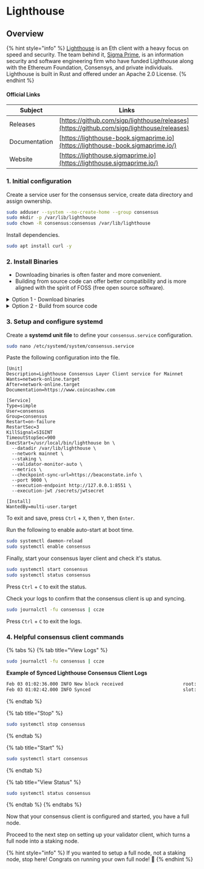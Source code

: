 # Lighthouse

## Overview

{% hint style="info" %}
[Lighthouse](https://github.com/sigp/lighthouse) is an Eth client with a heavy focus on speed and security. The team behind it, [Sigma Prime](https://sigmaprime.io), is an information security and software engineering firm who have funded Lighthouse along with the Ethereum Foundation, Consensys, and private individuals. Lighthouse is built in Rust and offered under an Apache 2.0 License.
{% endhint %}

#### Official Links

| Subject       | Links                                                                                      |
| ------------- | ------------------------------------------------------------------------------------------ |
| Releases      | [https://github.com/sigp/lighthouse/releases](https://github.com/sigp/lighthouse/releases) |
| Documentation | [https://lighthouse-book.sigmaprime.io](https://lighthouse-book.sigmaprime.io/)            |
| Website       | [https://lighthouse.sigmaprime.io](https://lighthouse.sigmaprime.io/)                      |

### 1. Initial configuration

Create a service user for the consensus service, create data directory and assign ownership.

```bash
sudo adduser --system --no-create-home --group consensus
sudo mkdir -p /var/lib/lighthouse
sudo chown -R consensus:consensus /var/lib/lighthouse
```

Install dependencies.

```bash
sudo apt install curl -y
```

### 2. Install Binaries

* Downloading binaries is often faster and more convenient.&#x20;
* Building from source code can offer better compatibility and is more aligned with the spirit of FOSS (free open source software).

<details>

<summary>Option 1 - Download binaries</summary>

Run the following to automatically download the latest linux release, un-tar and cleanup.

```bash
RELEASE_URL="https://api.github.com/repos/sigp/lighthouse/releases/latest"
BINARIES_URL="$(curl -s $RELEASE_URL | jq -r ".assets[] | select(.name) | .browser_download_url" | grep x86_64-unknown-linux-gnu.tar.gz$)"

echo Downloading URL: $BINARIES_URL

cd $HOME
# Download
wget -O lighthouse.tar.gz $BINARIES_URL
# Untar
tar -xzvf lighthouse.tar.gz -C $HOME
# Cleanup
rm lighthouse.tar.gz
```

Install the binaries.

<pre class="language-bash"><code class="lang-bash"><strong>sudo mv $HOME/lighthouse /usr/local/bin/lighthouse
</strong></code></pre>

</details>

<details>

<summary>Option 2 - Build from source code</summary>

**Install rust dependency**

```bash
curl --proto '=https' --tlsv1.2 -sSf https://sh.rustup.rs | sh
```

When prompted, enter '1' to proceed with the default install.

Update your environment variables.

```bash
echo export PATH="$HOME/.cargo/bin:$PATH" >> ~/.bashrc
source ~/.bashrc
```

Install rust dependencies.

```bash
sudo apt-get update
sudo apt install -y git gcc g++ make cmake pkg-config libssl-dev libclang-dev clang protobuf-compiler
```

Build the binaries.

```bash
mkdir -p ~/git
cd ~/git
git clone -b stable https://github.com/sigp/lighthouse.git
cd lighthouse
make
```

In case of compilation errors, run the following sequence.

```bash
rustup update
cargo clean
make
```

Verify lighthouse was built properly by checking the version number.

```
lighthouse --version
```

Install the binary.

```bash
sudo cp $HOME/.cargo/bin/lighthouse /usr/local/bin/lighthouse
```

</details>

### **3. Setup and configure systemd**

Create a **systemd unit file** to define your `consensus.service` configuration.

```bash
sudo nano /etc/systemd/system/consensus.service
```

Paste the following configuration into the file.

```shell
[Unit]
Description=Lighthouse Consensus Layer Client service for Mainnet
Wants=network-online.target
After=network-online.target
Documentation=https://www.coincashew.com

[Service]
Type=simple
User=consensus
Group=consensus
Restart=on-failure
RestartSec=3
KillSignal=SIGINT
TimeoutStopSec=900
ExecStart=/usr/local/bin/lighthouse bn \
  --datadir /var/lib/lighthouse \
  --network mainnet \
  --staking \
  --validator-monitor-auto \
  --metrics \
  --checkpoint-sync-url=https://beaconstate.info \
  --port 9000 \
  --execution-endpoint http://127.0.0.1:8551 \
  --execution-jwt /secrets/jwtsecret

[Install]
WantedBy=multi-user.target
```

To exit and save, press `Ctrl` + `X`, then `Y`, then `Enter`.

Run the following to enable auto-start at boot time.

```bash
sudo systemctl daemon-reload
sudo systemctl enable consensus
```

Finally, start your consensus layer client and check it's status.

```bash
sudo systemctl start consensus
sudo systemctl status consensus
```

Press `Ctrl` + `C` to exit the status.

Check your logs to confirm that the consensus client is up and syncing.

```bash
sudo journalctl -fu consensus | ccze
```

Press `Ctrl` + `C` to exit the logs.

### 4. Helpful consensus client commands

{% tabs %}
{% tab title="View Logs" %}
```bash
sudo journalctl -fu consensus | ccze
```

**Example of Synced Lighthouse Consensus Client Logs**

```bash
Feb 03 01:02:36.000 INFO New block received                      root: 0xb5ccb2f85d981ca9e1c0d904f967403ddf8c47532c195fe213c94a28ffaf6a2e, slot: 2138
Feb 03 01:02:42.000 INFO Synced                                  slot: 2138, block: 0x1cb281a, epoch: 121, finalized_epoch: 120, finalized_root: 0x1dce0, exec_hash: 0x6827aeb (verified), peers: 50, service: slot_notifier
```
{% endtab %}

{% tab title="Stop" %}
```bash
sudo systemctl stop consensus
```
{% endtab %}

{% tab title="Start" %}
```bash
sudo systemctl start consensus
```
{% endtab %}

{% tab title="View Status" %}
```bash
sudo systemctl status consensus
```
{% endtab %}
{% endtabs %}

Now that your consensus client is configured and started, you have a full node.

Proceed to the next step on setting up your validator client, which turns a full node into a staking node.

{% hint style="info" %}
If you wanted to setup a full node, not a staking node, stop here! Congrats on running your own full node! :tada:
{% endhint %}

